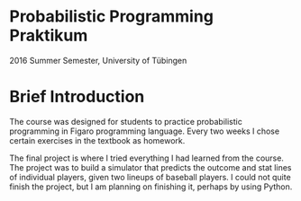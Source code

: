 # Probabilistic Programming Praktikum
2016 Summer Semester, University of Tübingen

# Brief Introduction
The course was designed for students to practice probabilistic programming
in Figaro programming language. Every two weeks I chose certain exercises in
the textbook as homework.

The final project is where I tried everything I had learned from the course.
The project was to build a simulator that predicts the outcome and stat lines
of individual players, given two lineups of baseball players. I could not quite 
finish the project, but I am planning on finishing it, perhaps by using Python.